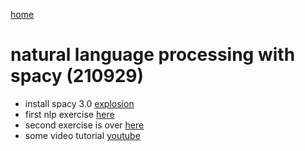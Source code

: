 [home](https://nils-holmberg.github.io/sfac-py/)

# natural language processing with spacy (210929)

- install spacy 3.0 [explosion](https://github.com/explosion)
- first nlp exercise [here](nlp.html)
- second exercise is over [here](some.html)
- some video tutorial [youtube](https://www.youtube.com/watch?v=WnGPv6HnBok)



